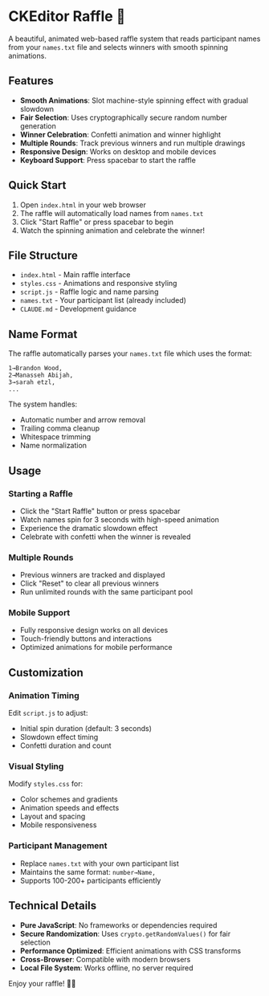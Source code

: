 # CKEditor Raffle 🎉

A beautiful, animated web-based raffle system that reads participant names from your `names.txt` file and selects winners with smooth spinning animations.

## Features

- **Smooth Animations**: Slot machine-style spinning effect with gradual slowdown
- **Fair Selection**: Uses cryptographically secure random number generation
- **Winner Celebration**: Confetti animation and winner highlight
- **Multiple Rounds**: Track previous winners and run multiple drawings
- **Responsive Design**: Works on desktop and mobile devices
- **Keyboard Support**: Press spacebar to start the raffle

## Quick Start

1. Open `index.html` in your web browser
2. The raffle will automatically load names from `names.txt`
3. Click "Start Raffle" or press spacebar to begin
4. Watch the spinning animation and celebrate the winner!

## File Structure

- `index.html` - Main raffle interface
- `styles.css` - Animations and responsive styling
- `script.js` - Raffle logic and name parsing
- `names.txt` - Your participant list (already included)
- `CLAUDE.md` - Development guidance

## Name Format

The raffle automatically parses your `names.txt` file which uses the format:
```
1→Brandon Wood,
2→Manasseh Abijah,
3→sarah etzl,
...
```

The system handles:
- Automatic number and arrow removal
- Trailing comma cleanup  
- Whitespace trimming
- Name normalization

## Usage

### Starting a Raffle
- Click the "Start Raffle" button or press spacebar
- Watch names spin for 3 seconds with high-speed animation
- Experience the dramatic slowdown effect
- Celebrate with confetti when the winner is revealed

### Multiple Rounds
- Previous winners are tracked and displayed
- Click "Reset" to clear all previous winners
- Run unlimited rounds with the same participant pool

### Mobile Support
- Fully responsive design works on all devices
- Touch-friendly buttons and interactions
- Optimized animations for mobile performance

## Customization

### Animation Timing
Edit `script.js` to adjust:
- Initial spin duration (default: 3 seconds)
- Slowdown effect timing
- Confetti duration and count

### Visual Styling  
Modify `styles.css` for:
- Color schemes and gradients
- Animation speeds and effects
- Layout and spacing
- Mobile responsiveness

### Participant Management
- Replace `names.txt` with your own participant list
- Maintains the same format: `number→Name,`
- Supports 100-200+ participants efficiently

## Technical Details

- **Pure JavaScript**: No frameworks or dependencies required
- **Secure Randomization**: Uses `crypto.getRandomValues()` for fair selection  
- **Performance Optimized**: Efficient animations with CSS transforms
- **Cross-Browser**: Compatible with modern browsers
- **Local File System**: Works offline, no server required

Enjoy your raffle! 🎲✨